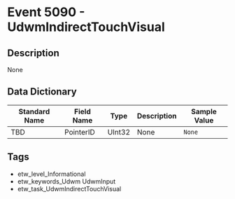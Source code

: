 # Event 5090 - UdwmIndirectTouchVisual

## Description
None

## Data Dictionary
|Standard Name|Field Name|Type|Description|Sample Value|
|---|---|---|---|---|
|TBD|PointerID|UInt32|None|`None`|

## Tags
* etw_level_Informational
* etw_keywords_Udwm UdwmInput
* etw_task_UdwmIndirectTouchVisual